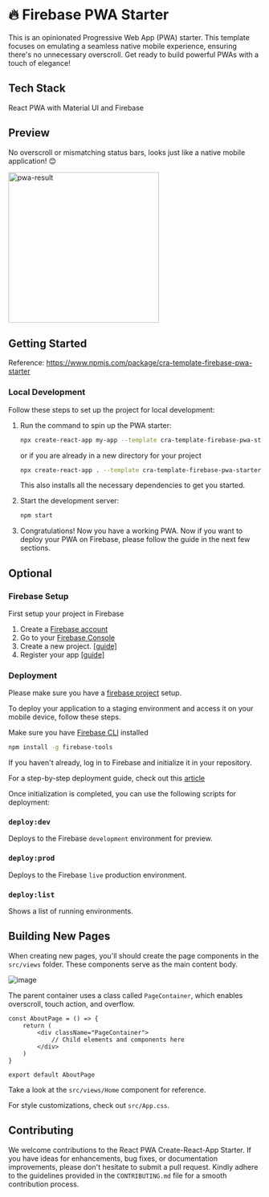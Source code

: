 # 🔥 Firebase PWA Starter
This is an opinionated Progressive Web App (PWA) starter. This template focuses on emulating a seamless native mobile experience, ensuring there's no unnecessary overscroll. Get ready to build powerful PWAs with a touch of elegance!

## Tech Stack
React PWA with Material UI and Firebase

## Preview

No overscroll or mismatching status bars, looks just like a native mobile application! 😊

<img src="https://github.com/nc1z/react-pwa-starter/assets/111836326/e978cb85-3a52-47d9-a406-490c1d393f8c" alt="pwa-result" width="300">

## Getting Started

Reference: https://www.npmjs.com/package/cra-template-firebase-pwa-starter

### Local Development
Follow these steps to set up the project for local development:

1. Run the command to spin up the PWA starter:
    ```bash
    npx create-react-app my-app --template cra-template-firebase-pwa-starter
    ```
    or if you are already in a new directory for your project
    ```bash
    npx create-react-app . --template cra-template-firebase-pwa-starter
    ```
    This also installs all the necessary dependencies to get you started.

2. Start the development server:

    ```bash
    npm start
    ```
3. Congratulations! Now you have a working PWA. Now if you want to deploy your PWA on Firebase, please follow the guide in the next few sections.

## Optional
### Firebase Setup
First setup your project in Firebase

1. Create a <a href="https://firebase.google.com/">Firebase account</a>
2. Go to your <a href="https://console.firebase.google.com/">Firebase Console</a>
3. Create a new project. <a href="https://www.firebasemaster.com/setup/how-to-create-firebase-project">[guide]</a>
4. Register your app <a href="https://www.firebasemaster.com/setup/how-add-web-app-to-firebase-project">[guide]</a>
### Deployment

Please make sure you have a <a href="#firebase-setup">firebase project</a> setup.

To deploy your application to a staging environment and access it on your mobile device, follow these steps.

Make sure you have <a href="https://firebase.google.com/docs/cli">Firebase CLI</a> installed

```bash
npm install -g firebase-tools
```

If you haven't already, log in to Firebase and initialize it in your repository.

For a step-by-step deployment guide, check out this <a href="https://www.knowledgehut.com/blog/web-development/deploying-react-app-to-firebase">article</a>

Once initialization is completed, you can use the following scripts for deployment:

### `deploy:dev`
Deploys to the Firebase `development` environment for preview.

### `deploy:prod`
Deploys to the Firebase `live` production environment.

### `deploy:list`
Shows a list of running environments.

## Building New Pages

When creating new pages, you'll should create the page components in the `src/views` folder. These components serve as the main content body.

![image](https://github.com/nc1z/react-pwa-starter/assets/111836326/9e67e871-8bff-4d34-a998-196b14a23eff)

The parent container uses a class called `PageContainer`, which enables overscroll, touch action, and overflow.

```tsx
const AboutPage = () => {
    return (
        <div className="PageContainer">
            // Child elements and components here
        </div>
    )
}

export default AboutPage
```

Take a look at the `src/views/Home` component for reference. 

For style customizations, check out `src/App.css`.

## Contributing

We welcome contributions to the React PWA Create-React-App Starter. If you have ideas for enhancements, bug fixes, or documentation improvements, please don't hesitate to submit a pull request. Kindly adhere to the guidelines provided in the `CONTRIBUTING.md` file for a smooth contribution process.
